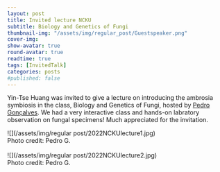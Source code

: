 ```yaml
---
layout: post
title: Invited lecture NCKU
subtitle: Biology and Genetics of Fungi 
thumbnail-img: "/assets/img/regular_post/Guestspeaker.png"
cover-img:
show-avatar: true
round-avatar: true
readtime: true
tags: [InvitedTalk]
categories: posts
#published: false
---
```


Yin-Tse Huang was invited to give a lecture on introducing the ambrosia symbiosis in the class, Biology and Genetics of Fungi, hosted by [Pedro Gonçalves](https://www.goncalves-lab.com/home). 
We had a very interactive class and hands-on labratory observation on fungal specimens! Much appreciated for the invitation.<br>

![](/assets/img/regular post/2022NCKUlecture1.jpg)<br>
Photo credit: Pedro G.<br>
<br>
![](/assets/img/regular post/2022NCKUlecture2.jpg)<br>
Photo credit: Pedro G.<br>
